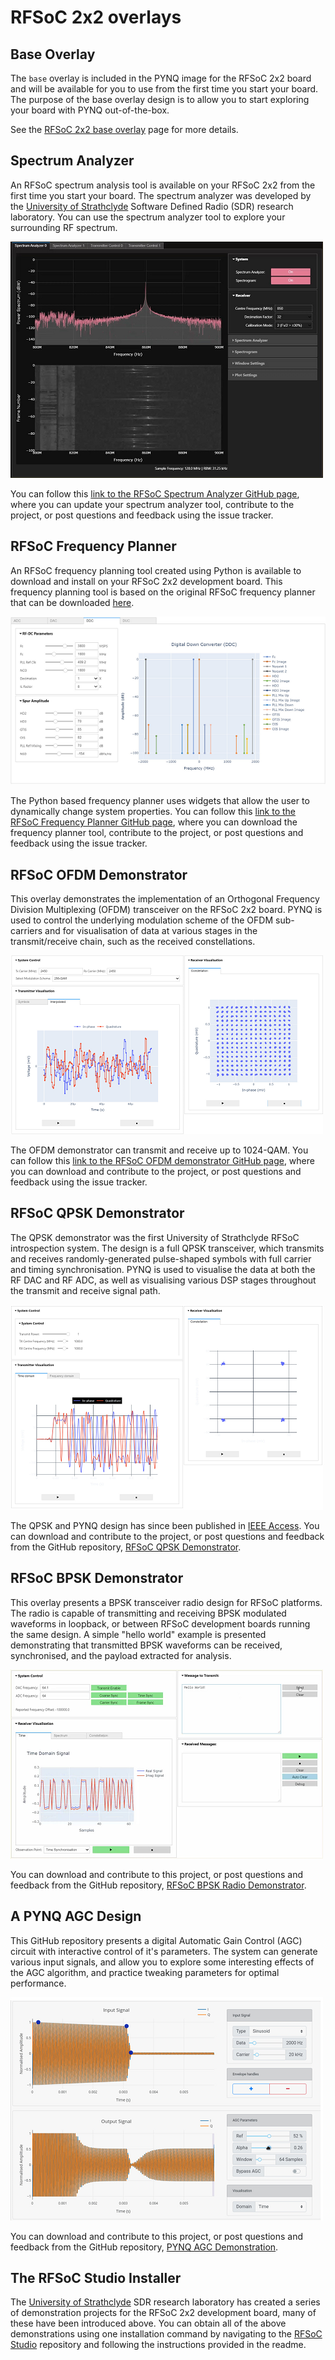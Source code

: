# RFSoC 2x2 overlays

## Base Overlay

The `base` overlay is included in the PYNQ image for the RFSoC 2x2 board and will be available for you to use from the first time you start your board.  The purpose of the base overlay design is to allow you to start exploring your board with PYNQ out-of-the-box. 

See the  [RFSoC 2x2 base overlay](./base_overlay.html) page for more details. 

## Spectrum Analyzer

An RFSoC spectrum analysis tool is available on your RFSoC 2x2 from the first time you start your board. The spectrum analyzer was developed by the [University of Strathclyde](https://sdr.eee.strath.ac.uk/) Software Defined Radio (SDR) research laboratory. You can use the spectrum analyzer tool to explore your surrounding RF spectrum.

![](./images/strathclyde/rfsoc_spectrum_analyser_500.png)

You can follow this [link to the RFSoC Spectrum Analyzer GitHub page](https://github.com/strath-sdr/rfsoc_sam), where you can update your spectrum analyzer tool, contribute to the project, or post questions and feedback using the issue tracker.

## RFSoC Frequency Planner

An RFSoC frequency planning tool created using Python is available to download and install on your RFSoC 2x2 development board. This frequency planning tool is based on the original RFSoC frequency planner that can be downloaded [here](https://www.xilinx.com/publications/products/tools/zynq-ultrascale-plus-rfsoc-frequency-planner-rev1p7.xlsx.zip).

![](./images/strathclyde/rfsoc_frequency_planner_600.png)

The Python based frequency planner uses widgets that allow the user to dynamically change system properties. You can follow this [link to the RFSoC Frequency Planner GitHub page](https://github.com/strath-sdr/rfsoc_frequency_planner), where you can download the frequency planner tool, contribute to the project, or post questions and feedback using the issue tracker.

## RFSoC OFDM Demonstrator

This overlay demonstrates the implementation of an Orthogonal Frequency Division Multiplexing (OFDM) transceiver on the RFSoC 2x2 board. PYNQ is used to control the underlying modulation scheme of the OFDM sub-carriers and for visualisation of data at various stages in the transmit/receive chain, such as the received constellations.

![](./images/strathclyde/rfsoc_ofdm_demonstrator_500.png)

The OFDM demonstrator can transmit and receive up to 1024-QAM. You can follow this [link to the RFSoC OFDM demonstrator GitHub page](https://github.com/strath-sdr/rfsoc_ofdm), where you can download and contribute to the project, or post questions and feedback using the issue tracker.

## RFSoC QPSK Demonstrator

The QPSK demonstrator was the first University of Strathclyde RFSoC introspection system. The design is a full QPSK transceiver, which transmits and receives randomly-generated pulse-shaped symbols with full carrier and timing synchronisation. PYNQ is used to visualise the data at both the RF DAC and RF ADC, as well as visualising various DSP stages throughout the transmit and receive signal path.

![](./images/strathclyde/rfsoc_qpsk_demonstrator_500.png)

The QPSK and PYNQ design has since been published in [IEEE Access](https://ieeexplore.ieee.org/document/9139483). You can download and contribute to the project, or post questions and feedback from the GitHub repository, [RFSoC QPSK Demonstrator](https://github.com/strath-sdr/rfsoc_qpsk).

## RFSoC BPSK Demonstrator

This overlay presents a BPSK transceiver radio design for RFSoC platforms. The radio is capable of transmitting and receiving BPSK modulated waveforms in loopback, or between RFSoC development boards running the same design. A simple "hello world" example is presented demonstrating that transmitted BPSK waveforms can be received, synchronised, and the payload extracted for analysis.

![](./images/strathclyde/rfsoc_bpsk_demonstrator_500.png)

You can download and contribute to this project, or post questions and feedback from the GitHub repository, [RFSoC BPSK Radio Demonstrator](https://github.com/strath-sdr/rfsoc_radio).

## A PYNQ AGC Design

This GitHub repository presents a digital Automatic Gain Control (AGC) circuit with interactive control of it's parameters. The system can generate various input signals, and allow you to explore some interesting effects of the AGC algorithm, and practice tweaking parameters for optimal performance.

![](./images/strathclyde/pynq_agc_design_500.png)

You can download and contribute to this project, or post questions and feedback from the GitHub repository, [PYNQ AGC Demonstration](https://github.com/strath-sdr/pynq_agc).

## The RFSoC Studio Installer

The [University of Strathclyde](https://sdr.eee.strath.ac.uk/) SDR research laboratory has created a series of demonstration projects for the RFSoC 2x2 development board, many of these have been introduced above. You can obtain all of the above demonstrations using one installation command by navigating to the [RFSoC Studio](https://github.com/strath-sdr/rfsoc_studio) repository and following the instructions provided in the readme.
